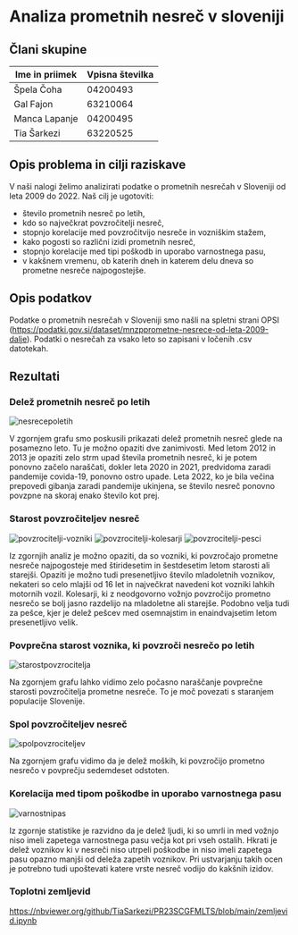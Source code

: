 # Analiza prometnih nesreč v sloveniji

## Člani skupine

| Ime in priimek | Vpisna številka |
| -------------- | --------------- |
| Špela Čoha | 04200493 |
| Gal Fajon | 63210064 |
| Manca Lapanje | 04200495 |
| Tia Šarkezi | 63220525 |

## Opis problema in cilji raziskave

V naši nalogi želimo analizirati podatke o prometnih nesrečah v Sloveniji od leta 2009 do 2022. Naš cilj je ugotoviti:

- število prometnih nesreč po letih,
- kdo so največkrat povzročitelji nesreč,
- stopnjo korelacije med povzročitvijo nesreče in vozniškim stažem,
- kako pogosti so različni izidi prometnih nesreč,
- stopnjo korelacije med tipi poškodb in uporabo varnostnega pasu,
- v kakšnem vremenu, ob katerih dneh in katerem delu dneva so prometne nesreče najpogostejše.

## Opis podatkov

Podatke o prometnih nesrečah v Sloveniji smo našli na spletni strani OPSI (https://podatki.gov.si/dataset/mnzpprometne-nesrece-od-leta-2009-dalje).
Podatki o nesrečah za vsako leto so zapisani v ločenih .csv datotekah.

## Rezultati

### Delež prometnih nesreč po letih
![nesrecepoletih](https://user-images.githubusercontent.com/104381957/232863052-f6a00135-ee40-4993-8520-dc75323c9a94.jpg)

V zgornjem grafu smo poskusili prikazati delež prometnih nesreč glede na posamezno leto. Tu je možno opaziti dve zanimivosti. Med letom 2012 in 2013 je opaziti zelo strm upad števila prometnih nesreč, ki je potem ponovno začelo naraščati, dokler leta 2020 in 2021, predvidoma zaradi pandemije covida-19, ponovno ostro upade. Leta 2022, ko je bila večina prepovedi gibanja zaradi pandemije ukinjena, se število nesreč ponovno povzpne na skoraj enako število kot prej.



### Starost povzročiteljev nesreč
![povzrocitelji-vozniki](https://user-images.githubusercontent.com/104381957/232863114-bbccc225-3c30-49fe-8909-9070b79881bd.jpg)
![povzrocitelji-kolesarji](https://user-images.githubusercontent.com/104381957/232863105-d55ad431-9f48-44b0-8e0e-b5ffa3c3ee42.jpg)
![povzrocitelji-pesci](https://user-images.githubusercontent.com/104381957/232863112-164e015b-0fdc-48b9-a3e2-4461074b9a93.jpg)

Iz zgornjih analiz je možno opaziti, da so vozniki, ki povzročajo prometne nesreče najpogosteje med štiridesetim in šestdesetim letom starosti ali starejši. Opaziti je možno tudi presenetljivo število mladoletnih voznikov, nekateri so celo mlajši od 16 let in največkrat navedeni kot vozniki lahkih motornih vozil.
Kolesarji, ki z neodgovorno vožnjo povzročijo prometno nesrečo se bolj jasno razdelijo na mladoletne ali starejše. Podobno velja tudi za pešce, kjer je delež pešcev med osemnajstim in enaindvajsetim letom presenetljivo velik.



### Povprečna starost voznika, ki povzroči nesrečo po letih
![starostpovzrocitelja](https://user-images.githubusercontent.com/104381957/232863154-70e19ddb-0fd5-418c-8282-e90cf4b18d36.jpg)

Na zgornjem grafu lahko vidimo zelo počasno naraščanje povprečne starosti povzročitelja prometne nesreče. To je moč povezati s staranjem populacije Slovenije.



### Spol povzročiteljev nesreč
![spolpovzrociteljev](https://user-images.githubusercontent.com/104381957/232863162-ee0722d1-4c9b-4f9f-aa59-2a285e9b42f7.jpg)

Na zgornjem grafu vidimo da je delež moških, ki povzročijo prometno nesrečo v povprečju sedemdeset odstoten.



### Korelacija med tipom poškodbe in uporabo varnostnega pasu
![varnostnipas](https://github.com/TiaSarkezi/PR23SCGFMLTS/assets/104381957/5498164c-2f5e-4450-9149-2f2665cacb9a)

Iz zgornje statistike je razvidno da je delež ljudi, ki so umrli in med vožnjo niso imeli zapetega varnostnega pasu večja kot pri vseh ostalih. Hkrati je delež voznikov ki v nesreči niso utrpeli poškodbe in niso imeli zapetega pasu opazno manjši od deleža zapetih voznikov. Pri ustvarjanju takih ocen je potrebno tudi upoštevati katere vrste nesreč vodijo do kakšnih izidov.



### Toplotni zemljevid
https://nbviewer.org/github/TiaSarkezi/PR23SCGFMLTS/blob/main/zemljevid.ipynb
